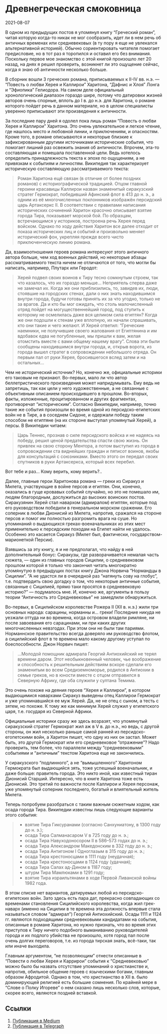 # Древнегреческая смоковница


<p class="text-end time-holder"><time>2021-08-07</time></p>





В одном из предыдущих постов я упомянул книгу “Греческий роман”, читая
которую когда-то никак не мог сообразить, идет ли в нем речь об
античных временах или средневековых (в ту пору я еще не увлекался
альтернативной историей). Обычно сориентировать читателя помогает
предисловие, но в тот раз я торопился и оставил его без внимания.
Поскольку первое мое знакомство с этой книгой произошло лет 20 назад,
на днях я решил проверить, возникнет ли это ощущение сейчас, когда я
знаю об античности несколько больше.

В сборник вошли 3 греческих романа, приписываемых к II-IV вв. н.э. —
“Повесть о любви Херея и Каллирои” Харитона, “Дафнис и Хлоя” Лонга и
“Эфиопика” Гелиодора. На самом деле официальный хронологический
диапазон гораздо шире, потому что датировки жизней авторов очень
спорные, вплоть до I в. до н.э. для Харитона, о романе которого пойдет
речь в данном материале, но в целом специалисты уверенно приписывают
эти произведения к античности.

За последние пару дней я одолел пока лишь роман “Повесть о любви Херея
и Каллирои” Харитона. Это очень увлекательное и легкое чтение, где
нашлось место и любовной линии, и приключениям, и опасностям. Кроме
того, в романе описываются и некоторые близкие к зафиксированным
другими источниками исторические события, что помогает лишний раз
освежить знания об античности. Впрочем, эта-то составляющая и помешала
поставленной цели. Ведь хотелось определить принадлежность текста к
эпохе по ощущениям, а не привязкам к событиям и личностям. Википедия
так характеризует историческую составляющую рассматриваемого текста:

> Роман Харитона ещё связан (в отличие от более поздних романов) с
> историографической традицией. Отцом главной героини красавицы
> Каллирои назван знаменитый сиракузский стратег Гермократ, победивший
> Афинский флот в 413 до н. э., а одним из её многочисленных
> поклонников изображён персидский царь Артаксеркс II. В соответствии
> с правилами написания исторических сочинений Харитон красочно
> описывает взятие города Тира, показывает морской бой. По образцам,
> встречающимся у историков, построена речь Херея перед войском.
> Однако по ходу действия Харитон все далее отходит от показа
> исторических лиц и событий и произвольно меняет исторический фон,
> укрепляя прежде всего чисто приключенческую линию романа.

Да, взаимоотношения героев романа интересуют этого античного автора
больше, чем ход военных действий, но некоторые абзацы рассматриваемого
текста ничем не отличаются от того, что могли бы написать, например,
Плутарх или Геродот:

> Херей подвел своих воинов к Тиру тесно сомкнутым строем, так что
> казалось, что их гораздо меньше… Неприятель сперва даже не замечал
> их. Когда же они приблизились, то, завидев их, люди, стоявшие на
> городских стенах, дали о них знать находившимся внутри города,
> будучи готовы принять их за что угодно, только не за врагов. Да и
> кто бы мог ожидать, что столь малочисленный отряд пойдет на
> могущественнейший город, под ступить к которому не осмелилась даже
> вся целиком сила египтян? Когда же они подошли к стенам уже
> вплотную, их начали спрашивать, кто они такие и чего желают. И Херей
> ответил: “Греческие наемники, не получившие своего жалования от
> Египтянина и им вдобавок едва не погубленные, мы пришли к вам, желая
> отомстить вместе с вами общему нашему врагу”. Слова эти были
> сообщены находившимся внутри города, и, открыв ворота, из города
> вышел стратег в сопровождении небольшого отряда. Он первым пал от
> руки Херея, бросившегося вслед затем и на остальных…

Чем не исторический источник? Но, конечно же, официальные историки его
таковым не признают. Во-первых, мало ли что автор беллетристического
произведения может напридумывать. Ему ведь не запретишь, так как цели у
него художественные, а не связанные с объективным описанием
происходившего в прошлом. Во-вторых, факты, изложенные, процитированном
и других фрагментах, противоречат “историческим”. Согласно Википедии,
например, точно такие же события произошли во время одной из
персидско-египетских войн не в Тире, а в соседнем Сидоне, и одержали
победу таким способом не египтяне (на их стороне выступал упомянутый
Херей), а персы. В Википедии читаем:

> Царь Теннес, прознав о силе персидского войска и не надеясь на
> победу, решил ценой предательства спасти свою жизнь. Он привлек на
> свою сторону Ментора, а потом выступил из города в сопровождении ста
> виднейших граждан и пятисот воинов, якобы для консультаций с
> союзниками. Вместо этого он передал своих спутников в руки
> Артаксеркса, который всех перебил.

Вот тебе и раз… Кому верить, кому верить?..

Далее, главные герои Харитонова романа — греки из Сиракуз и Милета,
участвующие в войне персов и египтян. Они, конечно, оказались в гуще
кровавых событий случайно, но это не помешало им, людям благородным,
дослужиться до высоких воинских постов. Сиракузянин Херей стал навархом
(адмиралом) египтян, которые под его руководством победили в
генеральном морском сражении. Его соперник в любви Дионисий из Милета,
напротив, сражался на стороне персов и помог им полностью разгромить
врага на суше. Но упоминаний о выдающихся греках-военачальниках из этих
мест применительно к персидским походам на Египет найти не удалось.
Особенно это касается Сиракуз (Милет был, фактически,
государством-марионеткой Персии).

Взявшись за эту книгу, я и не предполагал, что найду в ней
дополнительный бонус: Сиракузы, где разворачивается немалая часть
сюжета, — один из главных городов Сицилии, о средневековом прошлом
которой я только что закончил читать многократно упомянутую в
предыдущих постах книгу Джона Норвича “Нормандцы в Сицилии”. “А не
удастся ли в очередной раз “натянуть сову на глобус”, т.е. подтвердить
свою догадку о том, что некоторые античные события, связанные с
Сицилией, прямо таки просятся в средневековую историю?” — подумалось
мне. И, конечно же, аргументы в пользу теории “Античность это
Средневековье” не замедлили обнаружиться.

Во-первых, в Сицилийском королевстве Рожера II (XII в. н.э.) жили три
основных народа: сарацины, норманны и… греки! Последние никуда не
уезжали оттуда ни во времена, когда островом владели римляне, ни после
завоевания его сарацинами, ни при каких других многочисленных
невзгодах. При этом они не были там париями. Норманнское правительство
всегда доверяло им руководство флотом, а сицилийский флот в те времена
мало какому другому уступал по боеспособности. Джон Норвич пишет:

> …Молодой помощник адмирала Георгий Антиохийский не терял времени
> даром. Этот необыкновенный человек, чье воображение и способность к
> решительным действиям вскоре сделали его знаменитым во всем
> Средиземноморье, родился в Антиохии в семье греков, но в юности
> вместе с отцом отправился в Северную Африку, где оба служили у
> султана Темима.

Это очень похоже на деяния героев “Херея и Каллирои”, в котором
выдающимися навархами Сиракуз выведены отец Каллирои Гермократ и уже
упоминавшийся ее муж Херей. Да, не не отец с сыном, а тесть с зятем, но
похоже. К тому же как минимум Херей служил у египетского царя, т.е.
государя из Северной Африки.

Официальные историки сразу же здесь возразят, что упомянутый
сиракузский стратег Гермократ жил аж в V в. до н.э., но ведь, с другой
стороны, он жил несколько раньше самой ранней из персидско-егопетскими
войн, а Харитон пишет, что одну из них он застал. Может быть, это
другой Гермократ или его средневековое “отражение”? Надо проверить, тем
более, что параллели между “средневековыми” событиями и “античным”
текстом Харитона еще не закончились.

У сиракузского “подлинного”, а не “вымышленного” Харитоном Гермократа
был выдающийся зять, тоже успешный военачальник, и даже больше:
правитель города. Это никто иной, как известный тиран Дионисий Старший.
Интересно, что в книге Харитона тоже есть Дионисий. Это третий по
важности после Каллирои и Херея персонаж, уже упомянутый соперник
последнего, богатый и влиятельный житель Милета.

Теперь попробуем разобраться с таким важным сюжетным ходом, как осада
города Тира. Википедии известны лишь следующие варианты этого события:
> * взятие Тира Гиксуранами (согласно Санхуниатону, в 1300 году до н.
       э.);
> * осада Тира Салманасаром V в 725 году до н. э.;
> * осада Тира Навуходоносором II в 586–573 годах до н. э.;
> * осада Тира Александром Македонским в 332 году до н. э.;
> * осада Тира Антигоном I Одноглазым в 315 году до н. э.;
> * осада Тира крестоносцами в 1111 году (неудачная);
> * осада Тира крестоносцами в 1124 году (удачная);
> * осада Тира Салах ад-Дином в 1187 году;
> * штурм Тира Мамлюками в 1291 году;
> * взятие Тира израильтянами в ходе Первой Ливанской войны 1982 года.

В этом списке нет вариантов, датируемых любой из персидско-египетских
войн. Зато здесь есть пара дат, прекрасно совпадающих со временами
становления Сицилийского королевства, когда жил грек-наварх (именно на
Сицилии в те времена эта должность впервые стала называться словом
“адмирал”) Георгий Антиохийский. Осады 1111 и 1124 гг. являются
подходящими средневековыми кандидатами на события, описанные в романе
Харитона, но нужно признать, что во время этих приступов к Тиру ничего
подобного выманиванию руководителей города и их подлого убийства не
произошло, хотя город пал после очень долгих переговоров, т.е. из
города тирская знать, всё-таки, так или иначе выходила.

Главным аргументом, “не позволяющим” отнести описанные в “Повести о
любви Херея и Каррирои” события к “Средневековью” можно было бы назвать
отсутствие упоминаний о христианстве и, напротив, обильное общение
героев с языческими богами, главным образом Афродитой. Однако в том,
что христианство в XII в. было доминирующей религией есть большие
сомнения. По крайней мере в “Слове о Полку Игореве” о нем сказано лишь
несколько слов, которые, скорее всего, являются поздней вставкой.




## Ссылки

1. [Публикация в Medium](https://yababay.medium.com/древнегреческая-смоковница-d003da26205d)
1. [Публикация в Telegraph](https://telegra.ph/Drevnegrecheskaya-smokovnica-08-06)

